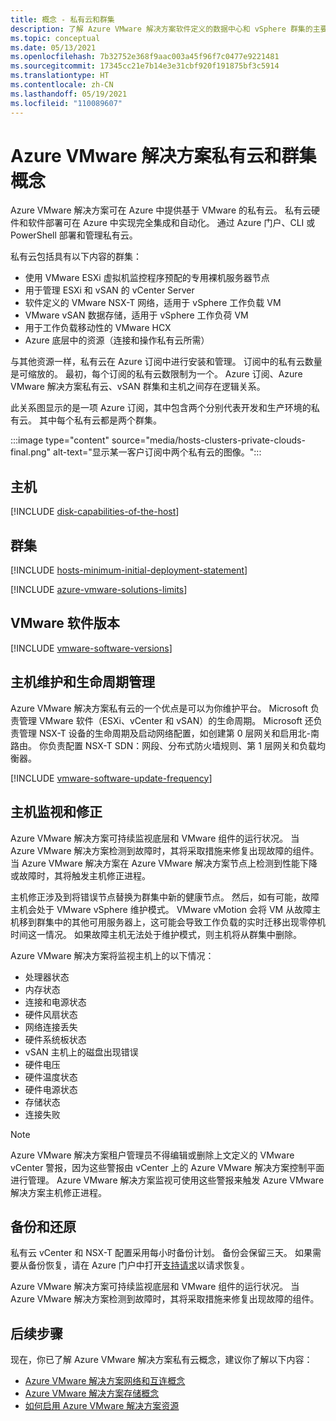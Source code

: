 ```yaml
---
title: 概念 - 私有云和群集
description: 了解 Azure VMware 解决方案软件定义的数据中心和 vSphere 群集的主要功能。
ms.topic: conceptual
ms.date: 05/13/2021
ms.openlocfilehash: 7b32752e368f9aac003a45f96f7c0477e9221481
ms.sourcegitcommit: 17345cc21e7b14e3e31cbf920f191875bf3c5914
ms.translationtype: HT
ms.contentlocale: zh-CN
ms.lasthandoff: 05/19/2021
ms.locfileid: "110089607"
---
```

#  <a name="azure-vmware-solution-private-cloud-and-cluster-concepts"></a>Azure VMware 解决方案私有云和群集概念

Azure VMware 解决方案可在 Azure 中提供基于 VMware 的私有云。 私有云硬件和软件部署可在 Azure 中实现完全集成和自动化。 通过 Azure 门户、CLI 或 PowerShell 部署和管理私有云。  

私有云包括具有以下内容的群集：

- 使用 VMware ESXi 虚拟机监控程序预配的专用裸机服务器节点 
- 用于管理 ESXi 和 vSAN 的 vCenter Server 
- 软件定义的 VMware NSX-T 网络，适用于 vSphere 工作负载 VM  
- VMware vSAN 数据存储，适用于 vSphere 工作负荷 VM  
- 用于工作负载移动性的 VMware HCX  
- Azure 底层中的资源（连接和操作私有云所需）

与其他资源一样，私有云在 Azure 订阅中进行安装和管理。 订阅中的私有云数量是可缩放的。 最初，每个订阅的私有云数限制为一个。  Azure 订阅、Azure VMware 解决方案私有云、vSAN 群集和主机之间存在逻辑关系。 

此关系图显示的是一项 Azure 订阅，其中包含两个分别代表开发和生产环境的私有云。 其中每个私有云都是两个群集。 

:::image type="content" source="media/hosts-clusters-private-clouds-final.png" alt-text="显示某一客户订阅中两个私有云的图像。":::

## <a name="hosts"></a>主机

[!INCLUDE [disk-capabilities-of-the-host](includes/disk-capabilities-of-the-host.md)]

## <a name="clusters"></a>群集

[!INCLUDE [hosts-minimum-initial-deployment-statement](includes/hosts-minimum-initial-deployment-statement.md)]

[!INCLUDE [azure-vmware-solutions-limits](includes/azure-vmware-solutions-limits.md)]

## <a name="vmware-software-versions"></a>VMware 软件版本

[!INCLUDE [vmware-software-versions](includes/vmware-software-versions.md)]

## <a name="host-maintenance-and-lifecycle-management"></a>主机维护和生命周期管理

Azure VMware 解决方案私有云的一个优点是可以为你维护平台。  Microsoft 负责管理 VMware 软件（ESXi、vCenter 和 vSAN）的生命周期。 Microsoft 还负责管理 NSX-T 设备的生命周期及启动网络配置，如创建第 0 层网关和启用北-南路由。 你负责配置 NSX-T SDN：网段、分布式防火墙规则、第 1 层网关和负载均衡器。 

[!INCLUDE [vmware-software-update-frequency](includes/vmware-software-update-frequency.md)]

## <a name="host-monitoring-and-remediation"></a>主机监视和修正

Azure VMware 解决方案可持续监视底层和 VMware 组件的运行状况。 当 Azure VMware 解决方案检测到故障时，其将采取措施来修复出现故障的组件。 当 Azure VMware 解决方案在 Azure VMware 解决方案节点上检测到性能下降或故障时，其将触发主机修正进程。 

主机修正涉及到将错误节点替换为群集中新的健康节点。 然后，如有可能，故障主机会处于 VMware vSphere 维护模式。 VMware vMotion 会将 VM 从故障主机移到群集中的其他可用服务器上，这可能会导致工作负载的实时迁移出现零停机时间这一情况。 如果故障主机无法处于维护模式，则主机将从群集中删除。

Azure VMware 解决方案将监视主机上的以下情况：  

- 处理器状态 
- 内存状态 
- 连接和电源状态 
- 硬件风扇状态 
- 网络连接丢失 
- 硬件系统板状态 
- vSAN 主机上的磁盘出现错误 
- 硬件电压 
- 硬件温度状态 
- 硬件电源状态 
- 存储状态 
- 连接失败 

> [!NOTE]
> Azure VMware 解决方案租户管理员不得编辑或删除上文定义的 VMware vCenter 警报，因为这些警报由 vCenter 上的 Azure VMware 解决方案控制平面进行管理。 Azure VMware 解决方案监视可使用这些警报来触发 Azure VMware 解决方案主机修正进程。

## <a name="backup-and-restoration"></a>备份和还原

私有云 vCenter 和 NSX-T 配置采用每小时备份计划。  备份会保留三天。 如果需要从备份恢复，请在 Azure 门户中打开[支持请求](https://rc.portal.azure.com/#create/Microsoft.Support)以请求恢复。

Azure VMware 解决方案可持续监视底层和 VMware 组件的运行状况。 当 Azure VMware 解决方案检测到故障时，其将采取措施来修复出现故障的组件。

## <a name="next-steps"></a>后续步骤

现在，你已了解 Azure VMware 解决方案私有云概念，建议你了解以下内容： 

- [Azure VMware 解决方案网络和互连概念](concepts-networking.md)
- [Azure VMware 解决方案存储概念](concepts-storage.md)
- [如何启用 Azure VMware 解决方案资源](deploy-azure-vmware-solution.md#step-1-register-the-microsoftavs-resource-provider)

<!-- LINKS - internal -->
[concepts-networking]: ./concepts-networking.md

<!-- LINKS - external-->
[VCSA versions]: https://kb.vmware.com/s/article/2143838
[ESXi versions]: https://kb.vmware.com/s/article/2143832
[vSAN versions]: https://kb.vmware.com/s/article/2150753

